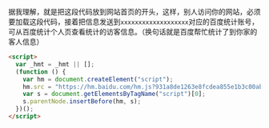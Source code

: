 
据我理解，就是把这段代码放到网站首页的开头，这样，别人访问你的网站，必须要加载这段代码，接着把信息发送到`xxxxxxxxxxxxxxxxxxx`对应的百度统计账号，可从百度统计个人页查看统计的访客信息。（换句话就是百度帮忙统计了到你家的客人信息）


```html
<script>
  var _hmt = _hmt || [];
  (function () {
    var hm = document.createElement("script");
    hm.src = "https://hm.baidu.com/hm.js?931a8de1263e8fcdea855e1b3c00abff";
    var s = document.getElementsByTagName("script")[0];
    s.parentNode.insertBefore(hm, s);
  })();
</script>
```